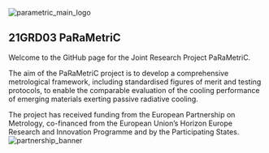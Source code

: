 ![parametric_main_logo](https://user-images.githubusercontent.com/25501455/226983750-6a53f7b3-0c2f-4041-a43f-07ecb1c45c75.png)

## 21GRD03 PaRaMetriC

Welcome to the GitHub page for the Joint Research Project PaRaMetriC.

The aim of the PaRaMetriC project is to develop a comprehensive metrological framework, including standardised figures of merit and testing protocols, to enable the comparable evaluation of the cooling performance of emerging materials exerting passive radiative cooling.

<!---
### Participants
The PaRaMetriC consortium is formed by 9 EURAMET National Metrology Institutes and Designated Insitutes
* Aalto (Finland)
* CMI (Czechia)
* DFM (Denmark)
* INRiM (Italy)
* IO-CSIC (Spain)
* LNE (France)
* PTB (Germany)
* RISE (Sweden)
* UME (Türkiye)

together with 8 additional research institutes, organizations and companies
* Almeco S.p.A. (Italy)
* Center for Applied Energy Research (Germany)
* Comitato termotecnico italiano energia e ambiente CTI (Italy)
* Consiglio Nazionale delle Ricerche (Italy)
* Cooling Photonics (Spain)
* Ethnikó kai Kapodistriakó Panepistímio Athinón (Greece)
* Forschungsinstitut für Wärmeschutz e. V. München (Germany)
* Politecnico di Torino (Italy)
-->

The project has received funding from the European Partnership on Metrology, co-financed from the European Union’s Horizon Europe Research and Innovation Programme and by the Participating States.
![partnership_banner](https://user-images.githubusercontent.com/25501455/226993991-2a20ec47-0124-4e16-b028-4f92dd8421fd.png)
